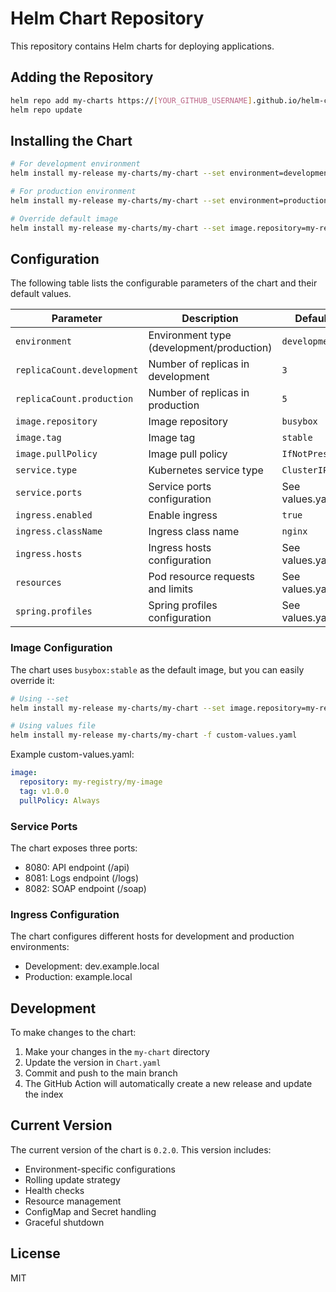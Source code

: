 # Helm Chart Repository

This repository contains Helm charts for deploying applications.

## Adding the Repository

```bash
helm repo add my-charts https://[YOUR_GITHUB_USERNAME].github.io/helm-chart3
helm repo update
```

## Installing the Chart

```bash
# For development environment
helm install my-release my-charts/my-chart --set environment=development

# For production environment
helm install my-release my-charts/my-chart --set environment=production

# Override default image
helm install my-release my-charts/my-chart --set image.repository=my-registry/my-image --set image.tag=v1.0.0
```

## Configuration

The following table lists the configurable parameters of the chart and their default values.

| Parameter | Description | Default |
|-----------|-------------|---------|
| `environment` | Environment type (development/production) | `development` |
| `replicaCount.development` | Number of replicas in development | `3` |
| `replicaCount.production` | Number of replicas in production | `5` |
| `image.repository` | Image repository | `busybox` |
| `image.tag` | Image tag | `stable` |
| `image.pullPolicy` | Image pull policy | `IfNotPresent` |
| `service.type` | Kubernetes service type | `ClusterIP` |
| `service.ports` | Service ports configuration | See values.yaml |
| `ingress.enabled` | Enable ingress | `true` |
| `ingress.className` | Ingress class name | `nginx` |
| `ingress.hosts` | Ingress hosts configuration | See values.yaml |
| `resources` | Pod resource requests and limits | See values.yaml |
| `spring.profiles` | Spring profiles configuration | See values.yaml |

### Image Configuration

The chart uses `busybox:stable` as the default image, but you can easily override it:

```bash
# Using --set
helm install my-release my-charts/my-chart --set image.repository=my-registry/my-image --set image.tag=v1.0.0

# Using values file
helm install my-release my-charts/my-chart -f custom-values.yaml
```

Example custom-values.yaml:
```yaml
image:
  repository: my-registry/my-image
  tag: v1.0.0
  pullPolicy: Always
```

### Service Ports

The chart exposes three ports:
- 8080: API endpoint (/api)
- 8081: Logs endpoint (/logs)
- 8082: SOAP endpoint (/soap)

### Ingress Configuration

The chart configures different hosts for development and production environments:
- Development: dev.example.local
- Production: example.local

## Development

To make changes to the chart:

1. Make your changes in the `my-chart` directory
2. Update the version in `Chart.yaml`
3. Commit and push to the main branch
4. The GitHub Action will automatically create a new release and update the index

## Current Version

The current version of the chart is `0.2.0`. This version includes:
- Environment-specific configurations
- Rolling update strategy
- Health checks
- Resource management
- ConfigMap and Secret handling
- Graceful shutdown

## License

MIT
